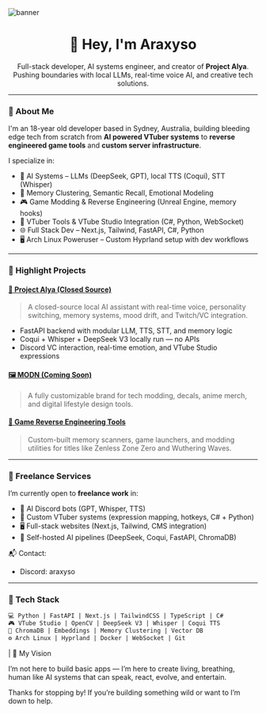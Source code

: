 <img src="https://cdn.discordapp.com/attachments/1366374297202982963/1372703576383815700/60fps_1.gif?ex=68286614&is=68271494&hm=0b6fc4657354df491d333d13a86ae42fdc2dde16b22a3822ad5a33bba6923b5f&" alt="banner">

<h1 align="center">👋 Hey, I'm Araxyso</h1>
<p align="center">
  Full-stack developer, AI systems engineer, and creator of <strong>Project Alya</strong>.
  <br />
  Pushing boundaries with local LLMs, real-time voice AI, and creative tech solutions.
</p>

---

### 🧠 About Me

I'm an 18-year old developer based in Sydney, Australia, building bleeding edge tech from scratch from **AI powered VTuber systems** to **reverse engineered game tools** and **custom server infrastructure**.

I specialize in:
- 🤖 AI Systems – LLMs (DeepSeek, GPT), local TTS (Coqui), STT (Whisper)
- 🧠 Memory Clustering, Semantic Recall, Emotional Modeling
- 🎮 Game Modding & Reverse Engineering (Unreal Engine, memory hooks)
- 🎥 VTuber Tools & VTube Studio Integration (C#, Python, WebSocket)
- 🌐 Full Stack Dev – Next.js, Tailwind, FastAPI, C#, Python
- 🖥️ Arch Linux Poweruser – Custom Hyprland setup with dev workflows

---

### 🚀 Highlight Projects

#### [🧠 Project Alya (Closed Source)]()
> A closed-source local AI assistant with real-time voice, personality switching, memory systems, mood drift, and Twitch/VC integration.
- FastAPI backend with modular LLM, TTS, STT, and memory logic
- Coqui + Whisper + DeepSeek V3 locally run — no APIs
- Discord VC interaction, real-time emotion, and VTube Studio expressions

#### [🖼 MODN (Coming Soon)](https://github.com/zinedinarnaut)
> A fully customizable brand for tech modding, decals, anime merch, and digital lifestyle design tools.

#### [🔧 Game Reverse Engineering Tools](https://github.com/zinedinarnaut)
> Custom-built memory scanners, game launchers, and modding utilities for titles like Zenless Zone Zero and Wuthering Waves.

---

### 💼 Freelance Services

I’m currently open to **freelance work** in:
- 🎤 AI Discord bots (GPT, Whisper, TTS)
- 🧪 Custom VTuber systems (expression mapping, hotkeys, C# + Python)
- 🖥️ Full-stack websites (Next.js, Tailwind, CMS integration)
- 🧠 Self-hosted AI pipelines (DeepSeek, Coqui, FastAPI, ChromaDB)

📬 Contact:
- Discord: araxyso

---

### 🧰 Tech Stack

```txt
💻 Python | FastAPI | Next.js | TailwindCSS | TypeScript | C#
🎮 VTube Studio | OpenCV | DeepSeek V3 | Whisper | Coqui TTS
🧠 ChromaDB | Embeddings | Memory Clustering | Vector DB
⚙️ Arch Linux | Hyprland | Docker | WebSocket | Git
```

| 🎯 My Vision

I’m not here to build basic apps —
I’m here to create living, breathing, human like AI systems
that can speak, react, evolve, and entertain.

Thanks for stopping by! If you’re building something wild or want to I’m down to help.
